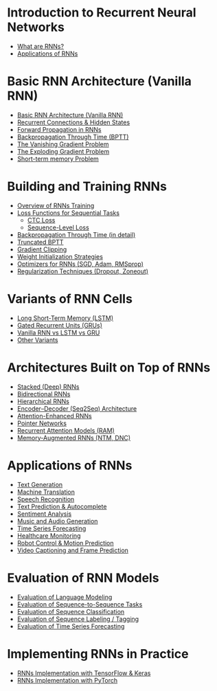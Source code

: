 # Introduction to Recurrent Neural Networks
  - [What are RNNs?](https://github.com/yangshiteng/Data-Science-Learning-Path/blob/main/deep_learning/recurrent_neural_networks/what_are_rnns.md)
  - [Applications of RNNs](https://github.com/yangshiteng/Data-Science-Learning-Path/blob/main/deep_learning/recurrent_neural_networks/rnns_application.md)
    
# Basic RNN Architecture (Vanilla RNN)
  - [Basic RNN Architecture (Vanilla RNN)](https://github.com/yangshiteng/Data-Science-Learning-Path/blob/main/deep_learning/recurrent_neural_networks/basic_rnn_architecture.md)
  - [Recurrent Connections & Hidden States](https://github.com/yangshiteng/Data-Science-Learning-Path/blob/main/deep_learning/recurrent_neural_networks/recurrent_connection_hidden_state.md)
  - [Forward Propagation in RNNs](https://github.com/yangshiteng/Data-Science-Learning-Path/blob/main/deep_learning/recurrent_neural_networks/rnn_forward_prop.md)
  - [Backpropagation Through Time (BPTT)](https://github.com/yangshiteng/Data-Science-Learning-Path/blob/main/deep_learning/recurrent_neural_networks/bptt.md)
  - [The Vanishing Gradient Problem](https://github.com/yangshiteng/Data-Science-Learning-Path/blob/main/deep_learning/recurrent_neural_networks/vanishing_gradient.md)
  - [The Exploding Gradient Problem](https://github.com/yangshiteng/Data-Science-Learning-Path/blob/main/deep_learning/recurrent_neural_networks/exploding_gradient.md)
  - [Short-term memory Problem](https://github.com/yangshiteng/Data-Science-Learning-Path/blob/main/deep_learning/recurrent_neural_networks/short_term_memory.md)
    
# Building and Training RNNs
  - [Overview of RNNs Training](https://github.com/yangshiteng/Data-Science-Learning-Path/blob/main/deep_learning/recurrent_neural_networks/rnn_training_overview.md)
  - [Loss Functions for Sequential Tasks](https://github.com/yangshiteng/Data-Science-Learning-Path/blob/main/deep_learning/recurrent_neural_networks/rnn_loss_function.md)
    - [CTC Loss](https://github.com/yangshiteng/Data-Science-Learning-Path/blob/main/deep_learning/recurrent_neural_networks/ctc_loss.md)
    - [Sequence-Level Loss](https://github.com/yangshiteng/Data-Science-Learning-Path/blob/main/deep_learning/recurrent_neural_networks/sequence_level_loss.md)
  - [Backpropagation Through Time (in detail)](https://github.com/yangshiteng/Data-Science-Learning-Path/blob/main/deep_learning/recurrent_neural_networks/bptt_detail.md)
  - [Truncated BPTT](https://github.com/yangshiteng/Data-Science-Learning-Path/blob/main/deep_learning/recurrent_neural_networks/truncated_bptt.md)
  - [Gradient Clipping](https://github.com/yangshiteng/Data-Science-Learning-Path/blob/main/deep_learning/recurrent_neural_networks/gradient_clipping.md)
  - [Weight Initialization Strategies](https://github.com/yangshiteng/Data-Science-Learning-Path/blob/main/deep_learning/recurrent_neural_networks/weight_init.md)
  - [Optimizers for RNNs (SGD, Adam, RMSprop)](https://github.com/yangshiteng/Data-Science-Learning-Path/blob/main/deep_learning/recurrent_neural_networks/rnn_optimizer.md)
  - [Regularization Techniques (Dropout, Zoneout)](https://github.com/yangshiteng/Data-Science-Learning-Path/blob/main/deep_learning/recurrent_neural_networks/regularization_rnns.md)
  
# Variants of RNN Cells
  - [Long Short-Term Memory (LSTM)](https://github.com/yangshiteng/Data-Science-Learning-Path/blob/main/deep_learning/recurrent_neural_networks/lstm.md)
  - [Gated Recurrent Units (GRUs)](https://github.com/yangshiteng/Data-Science-Learning-Path/blob/main/deep_learning/recurrent_neural_networks/gru.md)
  - [Vanilla RNN vs LSTM vs GRU](https://github.com/yangshiteng/Data-Science-Learning-Path/blob/main/deep_learning/recurrent_neural_networks/vanilla_vs_lstm_vs_gru.md)
  - [Other Variants](https://github.com/yangshiteng/Data-Science-Learning-Path/blob/main/deep_learning/recurrent_neural_networks/other_variants.md)
    
# Architectures Built on Top of RNNs
  - [Stacked (Deep) RNNs](https://github.com/yangshiteng/Data-Science-Learning-Path/blob/main/deep_learning/recurrent_neural_networks/stacked_rnn.md)
  - [Bidirectional RNNs](https://github.com/yangshiteng/Data-Science-Learning-Path/blob/main/deep_learning/recurrent_neural_networks/bidirectional_rnn.md)
  - [Hierarchical RNNs](https://github.com/yangshiteng/Data-Science-Learning-Path/blob/main/deep_learning/recurrent_neural_networks/hierarchical_rnn.md)
  - [Encoder–Decoder (Seq2Seq) Architecture](https://github.com/yangshiteng/Data-Science-Learning-Path/blob/main/deep_learning/recurrent_neural_networks/seqvsseq.md)
  - [Attention-Enhanced RNNs](https://github.com/yangshiteng/Data-Science-Learning-Path/blob/main/deep_learning/recurrent_neural_networks/attention_enhanced_rnns.md)
  - [Pointer Networks](https://github.com/yangshiteng/Data-Science-Learning-Path/blob/main/deep_learning/recurrent_neural_networks/pointer_network.md)
  - [Recurrent Attention Models (RAM)](https://github.com/yangshiteng/Data-Science-Learning-Path/blob/main/deep_learning/recurrent_neural_networks/ram.md)
  - [Memory-Augmented RNNs (NTM, DNC)](https://github.com/yangshiteng/Data-Science-Learning-Path/blob/main/deep_learning/recurrent_neural_networks/manns.md)

# Applications of RNNs
  - [Text Generation](https://github.com/yangshiteng/Data-Science-Learning-Path/blob/main/deep_learning/recurrent_neural_networks/text_generation.md)
  - [Machine Translation](https://github.com/yangshiteng/Data-Science-Learning-Path/blob/main/deep_learning/recurrent_neural_networks/machine_translation.md)
  - [Speech Recognition](https://github.com/yangshiteng/Data-Science-Learning-Path/blob/main/deep_learning/recurrent_neural_networks/speech_recognition.md)
  - [Text Prediction & Autocomplete](https://github.com/yangshiteng/Data-Science-Learning-Path/blob/main/deep_learning/recurrent_neural_networks/text_prediction.md)
  - [Sentiment Analysis](https://github.com/yangshiteng/Data-Science-Learning-Path/blob/main/deep_learning/recurrent_neural_networks/sentiment_analysis.md)
  - [Music and Audio Generation](https://github.com/yangshiteng/Data-Science-Learning-Path/blob/main/deep_learning/recurrent_neural_networks/music_generation.md)
  - [Time Series Forecasting](https://github.com/yangshiteng/Data-Science-Learning-Path/blob/main/deep_learning/recurrent_neural_networks/time_series_forcasting.md)
  - [Healthcare Monitoring]()
  - [Robot Control & Motion Prediction]()
  - [Video Captioning and Frame Prediction]()

# Evaluation of RNN Models
  - [Evaluation of Language Modeling](https://github.com/yangshiteng/Data-Science-Learning-Path/blob/main/deep_learning/recurrent_neural_networks/perplexity_rnns.md)
  - [Evaluation of Sequence-to-Sequence Tasks]()
  - [Evaluation of Sequence Classification]()
  - [Evaluation of Sequence Labeling / Tagging]()
  - [Evaluation of Time Series Forecasting]()
    
# Implementing RNNs in Practice
  - [RNNs Implementation with TensorFlow & Keras]()
  - [RNNs Implementation with PyTorch]()

